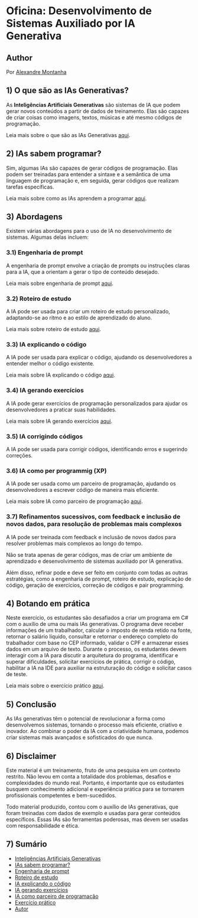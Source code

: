 # Oficina: Desenvolvimento de Sistemas Auxiliado por IA Generativa

## Author

Por [Alexandre Montanha](author.md)

## 1) O que são as IAs Generativas?

As **Inteligências Artificiais Generativas** são sistemas de IA que podem gerar novos conteúdos a partir de dados de treinamento. Elas são capazes de criar coisas como imagens, textos, músicas e até mesmo códigos de programação.

Leia mais sobre o que são as IAs Generativas [aqui](capitulo_1/o_que_sao_ias.md).

## 2) IAs sabem programar?

Sim, algumas IAs são capazes de gerar códigos de programação. Elas podem ser treinadas para entender a sintaxe e a semântica de uma linguagem de programação e, em seguida, gerar códigos que realizam tarefas específicas.

Leia mais sobre como as IAs aprendem a programar [aqui](capitulo_2/as_ias_sabem_programar.md).

## 3) Abordagens

Existem várias abordagens para o uso de IA no desenvolvimento de sistemas. Algumas delas incluem:

### 3.1) Engenharia de prompt

A engenharia de prompt envolve a criação de prompts ou instruções claras para a IA, que a orientam a gerar o tipo de conteúdo desejado.

Leia mais sobre engenharia de prompt [aqui](capitulo_3/engenharia_prompt.md).

### 3.2) Roteiro de estudo

A IA pode ser usada para criar um roteiro de estudo personalizado, adaptando-se ao ritmo e ao estilo de aprendizado do aluno.

Leia mais sobre roteiro de estudo [aqui](capitulo_3/roteiro_de_estudo.md).

### 3.3) IA explicando o código

A IA pode ser usada para explicar o código, ajudando os desenvolvedores a entender melhor o código existente.

Leia mais sobre IA explicando o código [aqui](capitulo_3/explicando_codigo.md).

### 3.4) IA gerando exercícios

A IA pode gerar exercícios de programação personalizados para ajudar os desenvolvedores a praticar suas habilidades.

Leia mais sobre IA gerando exercícios [aqui](capitulo_3/gerando_exercicios_ia.md).

### 3.5) IA corrigindo códigos

A IA pode ser usada para corrigir códigos, identificando erros e sugerindo correções.

### 3.6) IA como per programmig (XP)

A IA pode ser usada como um parceiro de programação, ajudando os desenvolvedores a escrever código de maneira mais eficiente.

Leia mais sobre IA como parceiro de programação [aqui](capitulo_3/per_programming.md).

### 3.7) Refinamentos sucessivos, com feedback e inclusão de novos dados, para resolução de problemas mais complexos

A IA pode ser treinada com feedback e inclusão de novos dados para resolver problemas mais complexos ao longo do tempo.

Não se trata apenas de gerar códigos, mas de criar um ambiente de aprendizado e desenvolvimento de sistemas auxiliado por IA generativa.

Além disso, refinar pode e deve ser feito em conjunto com todas as outras estratégias, como a engenharia de prompt, roteiro de estudo, explicação de código, geração de exercícios, correção de códigos e pair programming.

## 4) Botando em prática

Neste exercício, os estudantes são desafiados a criar um programa em C# com o auxílio de uma ou mais IAs generativas. O programa deve receber informações de um trabalhador, calcular o imposto de renda retido na fonte, retornar o salário líquido, consultar e retornar o endereço completo do trabalhador com base no CEP informado, validar o CPF e armazenar esses dados em um arquivo de texto. Durante o processo, os estudantes devem interagir com a IA para discutir a arquitetura do programa, identificar e superar dificuldades, solicitar exercícios de prática, corrigir o código, habilitar a IA na IDE para auxiliar na estruturação do código e solicitar casos de teste.

Leia mais sobre o exercício prático [aqui](capitulo_4/atividade_pratica.md).

## 5) Conclusão

As IAs generativas têm o potencial de revolucionar a forma como desenvolvemos sistemas, tornando o processo mais eficiente, criativo e inovador. Ao combinar o poder da IA com a criatividade humana, podemos criar sistemas mais avançados e sofisticados do que nunca.

## 6) Disclaimer

Este material é um treinamento, fruto de uma pesquisa em um contexto restrito. Não levou em conta a totalidade dos problemas, desafios e complexidades do mundo real. Portanto, é importante que os estudantes busquem conhecimento adicional e experiência prática para se tornarem profissionais competentes e bem-sucedidos.

Todo material produzido, contou com o auxílio de IAs generativas, que foram treinadas com dados de exemplo e usadas para gerar conteúdos específicos. Essas IAs são ferramentas poderosas, mas devem ser usadas com responsabilidade e ética.

## 7) Sumário

- [Inteligências Artificiais Generativas](capitulo_1/o_que_sao_ias.md)
- [IAs sabem programar?](capitulo_2/as_ias_sabem_programar.md)
- [Engenharia de prompt](capitulo_3/engenharia_prompt.md)
- [Roteiro de estudo](capitulo_3/roteiro_de_estudo.md)
- [IA explicando o código](capitulo_3/explicando_codigo.md)
- [IA gerando exercícios](capitulo_3/gerando_exercicios_ia.md)
- [IA como parceiro de programação](capitulo_3/per_programming.md)
- [Exercício prático](capitulo_4/atividade_pratica.md)
- [Autor](author.md)
